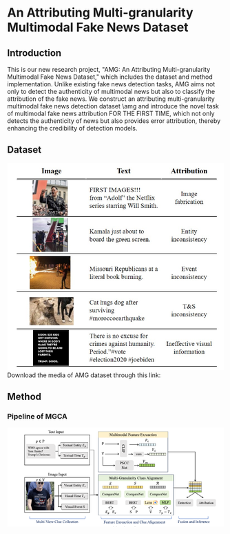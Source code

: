 # An Attributing Multi-granularity Multimodal Fake News Dataset
## Introduction
This is our new research project, "AMG: An Attributing Multi-granularity Multimodal Fake News Dataset," which includes the dataset and method implementation. Unlike existing fake news detection tasks, AMG aims not only to detect the authenticity of multimodal news but also to classify the attribution of the fake news. We construct an attributing multi-granularity multimodal fake news detection dataset \amg and introduce the novel task of multimodal fake news attribution FOR THE FIRST TIME, which not only detects the authenticity of news but also provides error attribution, thereby enhancing the credibility of detection models.
## Dataset
![](image.png)
Download the media of AMG dataset through this link:
## Method
### Pipeline of MGCA
![](pipeline.png)

